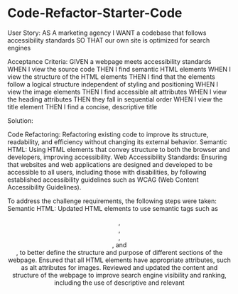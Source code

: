 # Code-Refactor-Starter-Code
User Story:
AS A marketing agency
I WANT a codebase that follows accessibility standards
SO THAT our own site is optimized for search engines

Acceptance Criteria:
GIVEN a webpage meets accessibility standards
WHEN I view the source code
THEN I find semantic HTML elements
WHEN I view the structure of the HTML elements
THEN I find that the elements follow a logical structure independent of styling and positioning
WHEN I view the image elements
THEN I find accessible alt attributes
WHEN I view the heading attributes
THEN they fall in sequential order
WHEN I view the title element
THEN I find a concise, descriptive title

Solution:

Code Refactoring: Refactoring existing code to improve its structure, readability, and efficiency without changing its external behavior.
Semantic HTML: Using HTML elements that convey structure to both the browser and developers, improving accessibility.
Web Accessibility Standards: Ensuring that websites and web applications are designed and developed to be accessible to all users, including those with disabilities, by following established accessibility guidelines such as WCAG (Web Content Accessibility Guidelines).

To address the challenge requirements, the following steps were taken:
Semantic HTML: Updated HTML elements to use semantic tags such as <header>, <nav>, <main>, <section>, and <footer>, to better define the structure and purpose of different sections of the webpage.
Ensured that all HTML elements have appropriate attributes, such as alt attributes for images.
Reviewed and updated the content and structure of the webpage to improve search engine visibility and ranking, including the use of descriptive and relevant <title> and <meta> tags.
By implementing these solutions, the Horiseon Marketing Agency website now meets accessibility standards, resulting in improved user experience and enhanced search engine optimization.

